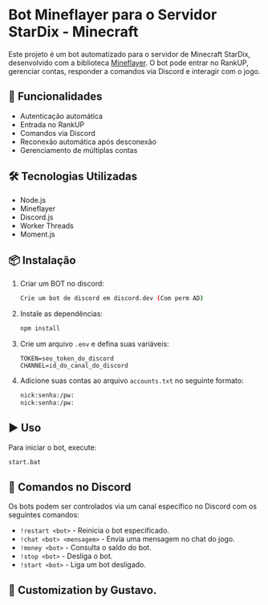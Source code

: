 # Bot Mineflayer para o Servidor StarDix - Minecraft

Este projeto é um bot automatizado para o servidor de Minecraft StarDix, desenvolvido com a biblioteca [Mineflayer](https://github.com/PrismarineJS/mineflayer). O bot pode entrar no RankUP, gerenciar contas, responder a comandos via Discord e interagir com o jogo.

## 🚀 Funcionalidades

- Autenticação automática
- Entrada no RankUP
- Comandos via Discord
- Reconexão automática após desconexão
- Gerenciamento de múltiplas contas

## 🛠️ Tecnologias Utilizadas

- Node.js
- Mineflayer
- Discord.js
- Worker Threads
- Moment.js

## 📦 Instalação

1. Criar um BOT no discord:
   ```sh
   Crie um bot de discord em discord.dev (Com perm AD)
   ```
2. Instale as dependências:
   ```sh
   npm install
   ```
3. Crie um arquivo `.env` e defina suas variáveis:
   ```env
   TOKEN=seu_token_do_discord
   CHANNEL=id_do_canal_do_discord
   ```
4. Adicione suas contas ao arquivo `accounts.txt` no seguinte formato:
   ```txt
   nick:senha:/pw:
   nick:senha:/pw:
   ```

## ▶️ Uso

Para iniciar o bot, execute:
```sh
start.bat
```

## 📜 Comandos no Discord

Os bots podem ser controlados via um canal específico no Discord com os seguintes comandos:

- `!restart <bot>` - Reinicia o bot especificado.
- `!chat <bot> <mensagem>` - Envia uma mensagem no chat do jogo.
- `!money <bot>` - Consulta o saldo do bot.
- `!stop <bot>` - Desliga o bot.
- `!start <bot>` - Liga um bot desligado.

## 🤖 Customization by Gustavo.

